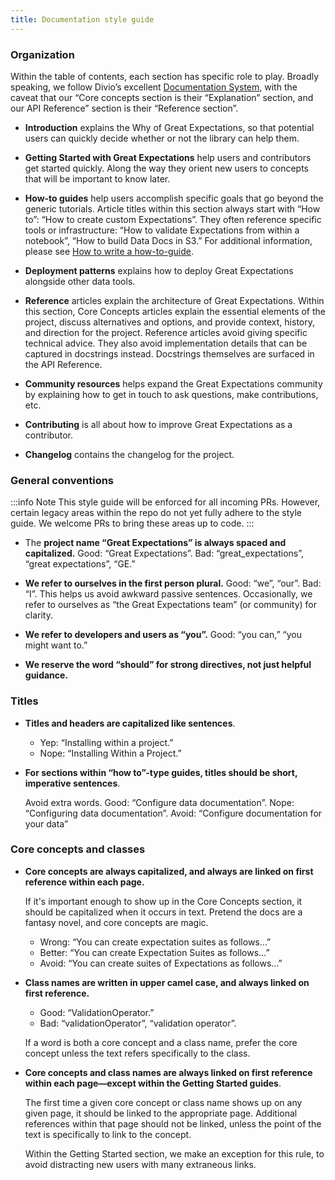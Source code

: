 ```yaml
---
title: Documentation style guide
---
```


### Organization

Within the table of contents, each section has specific role to play. Broadly speaking, we follow Divio’s excellent [Documentation System](https://documentation.divio.com/), with the caveat that our “Core concepts section is their “Explanation” section, and our API Reference” section is their “Reference section”.

* **Introduction** explains the Why of Great Expectations, so that potential users can quickly decide whether or not the library can help them.

* **Getting Started with Great Expectations** help users and contributors get started quickly. Along the way they orient new users to concepts that will be important to know later.

* **How-to guides** help users accomplish specific goals that go beyond the generic tutorials. Article titles within this section always start with “How to”: “How to create custom Expectations”. They often reference specific tools or infrastructure: “How to validate Expectations from within a notebook”, “How to build Data Docs in S3.” For additional information, please see [How to write a how-to-guide](../../guides/miscellaneous/how_to_write_a_how_to_guide.md).

* **Deployment patterns** explains how to deploy Great Expectations alongside other data tools.

* **Reference** articles explain the architecture of Great Expectations. Within this section, Core Concepts articles explain the essential elements of the project, discuss alternatives and options, and provide context, history, and direction for the project. Reference articles avoid giving specific technical advice. They also avoid implementation details that can be captured in docstrings instead. Docstrings themselves are surfaced in the API Reference.

* **Community resources** helps expand the Great Expectations community by explaining how to get in touch to ask questions, make contributions, etc.

* **Contributing** is all about how to improve Great Expectations as a contributor.

* **Changelog** contains the changelog for the project.


### General conventions

:::info Note
This style guide will be enforced for all incoming PRs. However, certain legacy areas within the repo do not yet fully adhere to the style guide. We welcome PRs to bring these areas up to code.
:::


* The **project name “Great Expectations” is always spaced and capitalized.** Good: “Great Expectations”. Bad: “great_expectations”, “great expectations”, “GE.”

* **We refer to ourselves in the first person plural.** Good: “we”, “our”. Bad: “I”. This helps us avoid awkward passive sentences. Occasionally, we refer to ourselves as “the Great Expectations team” (or community) for clarity.

* **We refer to developers and users as “you”.** Good: “you can,” “you might want to.”

* **We reserve the word “should” for strong directives, not just helpful guidance.**



### Titles

* **Titles and headers are capitalized like sentences**.

	* Yep: “Installing within a project.”
	* Nope: “Installing Within a Project.”

* **For sections within “how to”-type guides, titles should be short, imperative sentences**.

	Avoid extra words. Good: “Configure data documentation”. Nope: “Configuring data documentation”. Avoid: “Configure documentation for your data”



### Core concepts and classes

* **Core concepts are always capitalized, and always are linked on first reference within each page.**

	If it's important enough to show up in the Core Concepts section, it should be capitalized when it occurs in text. Pretend the docs are a fantasy novel, and core concepts are magic.

	* Wrong: “You can create expectation suites as follows…”
	* Better: “You can create Expectation Suites as follows…”
	* Avoid: “You can create suites of Expectations as follows…”

* **Class names are written in upper camel case, and always linked on first reference.** 

	* Good: “ValidationOperator.” 
	* Bad: “validationOperator”, “validation operator”. 

	If a word is both a core concept and a class name, prefer the core concept unless the text refers specifically to the class.

* **Core concepts and class names are always linked on first reference within each page&mdash;except within the Getting Started guides**.

	The first time a given core concept or class name shows up on any given page, it should be linked to the appropriate page. Additional references within that page should not be linked, unless the point of the text is specifically to link to the concept.

	Within the Getting Started section, we make an exception for this rule, to avoid distracting new users with many extraneous links.

